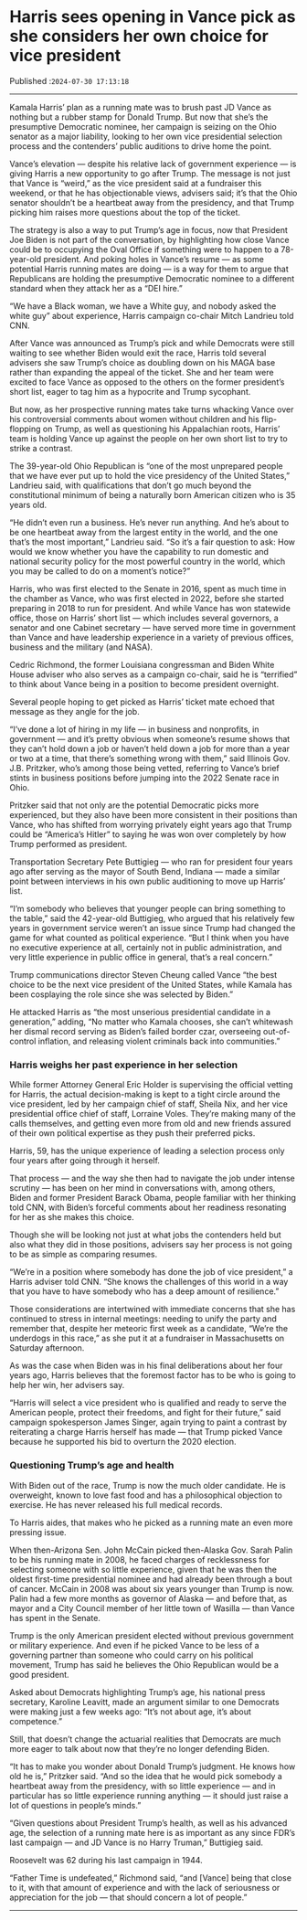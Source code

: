 # Harris sees opening in Vance pick as she considers her own choice for vice president

Published :`2024-07-30 17:13:18`

---

Kamala Harris’ plan as a running mate was to brush past JD Vance as nothing but a rubber stamp for Donald Trump. But now that she’s the presumptive Democratic nominee, her campaign is seizing on the Ohio senator as a major liability, looking to her own vice presidential selection process and the contenders’ public auditions to drive home the point.

Vance’s elevation — despite his relative lack of government experience — is giving Harris a new opportunity to go after Trump. The message is not just that Vance is “weird,” as the vice president said at a fundraiser this weekend, or that he has objectionable views, advisers said; it’s that the Ohio senator shouldn’t be a heartbeat away from the presidency, and that Trump picking him raises more questions about the top of the ticket.

The strategy is also a way to put Trump’s age in focus, now that President Joe Biden is not part of the conversation, by highlighting how close Vance could be to occupying the Oval Office if something were to happen to a 78-year-old president. And poking holes in Vance’s resume — as some potential Harris running mates are doing — is a way for them to argue that Republicans are holding the presumptive Democratic nominee to a different standard when they attack her as a “DEI hire.”

“We have a Black woman, we have a White guy, and nobody asked the white guy” about experience, Harris campaign co-chair Mitch Landrieu told CNN.

After Vance was announced as Trump’s pick and while Democrats were still waiting to see whether Biden would exit the race, Harris told several advisers she saw Trump’s choice as doubling down on his MAGA base rather than expanding the appeal of the ticket. She and her team were excited to face Vance as opposed to the others on the former president’s short list, eager to tag him as a hypocrite and Trump sycophant.

But now, as her prospective running mates take turns whacking Vance over his controversial comments about women without children and his flip-flopping on Trump, as well as questioning his Appalachian roots, Harris’ team is holding Vance up against the people on her own short list to try to strike a contrast.

The 39-year-old Ohio Republican is “one of the most unprepared people that we have ever put up to hold the vice presidency of the United States,” Landrieu said, with qualifications that don’t go much beyond the constitutional minimum of being a naturally born American citizen who is 35 years old.

“He didn’t even run a business. He’s never run anything. And he’s about to be one heartbeat away from the largest entity in the world, and the one that’s the most important,” Landrieu said. “So it’s a fair question to ask: How would we know whether you have the capability to run domestic and national security policy for the most powerful country in the world, which you may be called to do on a moment’s notice?”

Harris, who was first elected to the Senate in 2016, spent as much time in the chamber as Vance, who was first elected in 2022, before she started preparing in 2018 to run for president. And while Vance has won statewide office, those on Harris’ short list — which includes several governors, a senator and one Cabinet secretary — have served more time in government than Vance and have leadership experience in a variety of previous offices, business and the military (and NASA).

Cedric Richmond, the former Louisiana congressman and Biden White House adviser who also serves as a campaign co-chair, said he is “terrified” to think about Vance being in a position to become president overnight.

Several people hoping to get picked as Harris’ ticket mate echoed that message as they angle for the job.

“I’ve done a lot of hiring in my life — in business and nonprofits, in government — and it’s pretty obvious when someone’s resume shows that they can’t hold down a job or haven’t held down a job for more than a year or two at a time, that there’s something wrong with them,” said Illinois Gov. J.B. Pritzker, who’s among those being vetted, referring to Vance’s brief stints in business positions before jumping into the 2022 Senate race in Ohio.

Pritzker said that not only are the potential Democratic picks more experienced, but they also have been more consistent in their positions than Vance, who has shifted from worrying privately eight years ago that Trump could be “America’s Hitler” to saying he was won over completely by how Trump performed as president.

Transportation Secretary Pete Buttigieg — who ran for president four years ago after serving as the mayor of South Bend, Indiana — made a similar point between interviews in his own public auditioning to move up Harris’ list.

“I’m somebody who believes that younger people can bring something to the table,” said the 42-year-old Buttigieg, who argued that his relatively few years in government service weren’t an issue since Trump had changed the game for what counted as political experience. “But I think when you have no executive experience at all, certainly not in public administration, and very little experience in public office in general, that’s a real concern.”

Trump communications director Steven Cheung called Vance “the best choice to be the next vice president of the United States, while Kamala has been cosplaying the role since she was selected by Biden.”

He attacked Harris as “the most unserious presidential candidate in a generation,” adding, “No matter who Kamala chooses, she can’t whitewash her dismal record serving as Biden’s failed border czar, overseeing out-of-control inflation, and releasing violent criminals back into communities.”

### Harris weighs her past experience in her selection

While former Attorney General Eric Holder is supervising the official vetting for Harris, the actual decision-making is kept to a tight circle around the vice president, led by her campaign chief of staff, Sheila Nix, and her vice presidential office chief of staff, Lorraine Voles. They’re making many of the calls themselves, and getting even more from old and new friends assured of their own political expertise as they push their preferred picks.

Harris, 59, has the unique experience of leading a selection process only four years after going through it herself.

That process — and the way she then had to navigate the job under intense scrutiny — has been on her mind in conversations with, among others, Biden and former President Barack Obama, people familiar with her thinking told CNN, with Biden’s forceful comments about her readiness resonating for her as she makes this choice.

Though she will be looking not just at what jobs the contenders held but also what they did in those positions, advisers say her process is not going to be as simple as comparing resumes.

“We’re in a position where somebody has done the job of vice president,” a Harris adviser told CNN. “She knows the challenges of this world in a way that you have to have somebody who has a deep amount of resilience.”

Those considerations are intertwined with immediate concerns that she has continued to stress in internal meetings: needing to unify the party and remember that, despite her meteoric first week as a candidate, “We’re the underdogs in this race,” as she put it at a fundraiser in Massachusetts on Saturday afternoon.

As was the case when Biden was in his final deliberations about her four years ago, Harris believes that the foremost factor has to be who is going to help her win, her advisers say.

“Harris will select a vice president who is qualified and ready to serve the American people, protect their freedoms, and fight for their future,” said campaign spokesperson James Singer, again trying to paint a contrast by reiterating a charge Harris herself has made — that Trump picked Vance because he supported his bid to overturn the 2020 election.

### Questioning Trump’s age and health

With Biden out of the race, Trump is now the much older candidate. He is overweight, known to love fast food and has a philosophical objection to exercise. He has never released his full medical records.

To Harris aides, that makes who he picked as a running mate an even more pressing issue.

When then-Arizona Sen. John McCain picked then-Alaska Gov. Sarah Palin to be his running mate in 2008, he faced charges of recklessness for selecting someone with so little experience, given that he was then the oldest first-time presidential nominee and had already been through a bout of cancer. McCain in 2008 was about six years younger than Trump is now. Palin had a few more months as governor of Alaska — and before that, as mayor and a City Council member of her little town of Wasilla — than Vance has spent in the Senate.

Trump is the only American president elected without previous government or military experience. And even if he picked Vance to be less of a governing partner than someone who could carry on his political movement, Trump has said he believes the Ohio Republican would be a good president.

Asked about Democrats highlighting Trump’s age, his national press secretary, Karoline Leavitt, made an argument similar to one Democrats were making just a few weeks ago: “It’s not about age, it’s about competence.”

Still, that doesn’t change the actuarial realities that Democrats are much more eager to talk about now that they’re no longer defending Biden.

“It has to make you wonder about Donald Trump’s judgment. He knows how old he is,” Pritzker said. “And so the idea that he would pick somebody a heartbeat away from the presidency, with so little experience — and in particular has so little experience running anything — it should just raise a lot of questions in people’s minds.”

“Given questions about President Trump’s health, as well as his advanced age, the selection of a running mate here is as important as any since FDR’s last campaign — and JD Vance is no Harry Truman,” Buttigieg said.

Roosevelt was 62 during his last campaign in 1944.

“Father Time is undefeated,” Richmond said, “and [Vance] being that close to it, with that amount of experience and with the lack of seriousness or appreciation for the job — that should concern a lot of people.”

---

